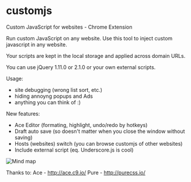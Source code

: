 customjs
========

Custom JavaScript for websites - Chrome Extension

Run custom JavaScript on any website.
Use this tool to inject custom javascript in any website.

Your scripts are kept in the local storage and applied across domain URLs.

You can use jQuery 1.11.0 or 2.1.0 or your own external scripts.

Usage:
- site debugging (wrong list sort, etc.)
- hiding annoyng popups and Ads
- anything you can think of :)

New features:
- Ace Editor (formating, highlight, undo/redo by hotkeys)
- Draft auto save (so doesn't matter when you close the window without saving)
- Hosts (websites) switch (you can browse customjs of other websites)
- Include external script (eq. Underscore.js is cool)

![Mind map](http://hromadadan.com/customjs/mindmap.png)

Thanks to:
Ace - http://ace.c9.io/
Pure - http://purecss.io/